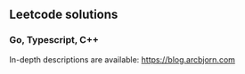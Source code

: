## Leetcode solutions

### Go, Typescript, C++

In-depth descriptions are available: https://blog.arcbjorn.com
